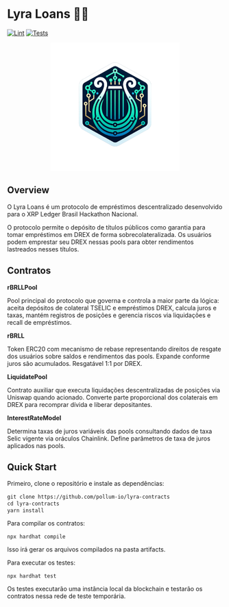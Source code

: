# Lyra Loans 🌌🔭
[![Lint](https://github.com/pollum-io/lyra-contracts/actions/workflows/lint.yml/badge.svg)](https://github.com/pollum-io/lyra-contracts/actions/workflows/lint.yml)
[![Tests](https://github.com/pollum-io/lyra-contracts/actions/workflows/tests.yml/badge.svg)](https://github.com/pollum-io/lyra-contracts/actions/workflows/tests.yml)

<p align="center"> <img src="img/lyra.png" width="300" alt="Lyra Loans"> </p>

## Overview
O Lyra Loans é um protocolo de empréstimos descentralizado desenvolvido para o XRP Ledger Brasil Hackathon Nacional.

O protocolo permite o depósito de títulos públicos como garantia para tomar empréstimos em DREX de forma sobrecolateralizada. Os usuários podem emprestar seu DREX nessas pools para obter rendimentos lastreados nesses títulos.

## Contratos

**rBRLLPool**

Pool principal do protocolo que governa e controla a maior parte da lógica: aceita depósitos de colateral TSELIC e empréstimos DREX, calcula juros e taxas, mantém registros de posições e gerencia riscos via liquidações e recall de empréstimos.

**rBRLL**

Token ERC20 com mecanismo de rebase representando direitos de resgate dos usuários sobre saldos e rendimentos das pools. Expande conforme juros são acumulados. Resgatável 1:1 por DREX.

**LiquidatePool**

Contrato auxiliar que executa liquidações descentralizadas de posições via Uniswap quando acionado. Converte parte proporcional dos colaterais em DREX para recomprar dívida e liberar depositantes.

**InterestRateModel**

Determina taxas de juros variáveis das pools consultando dados de taxa Selic vigente via oráculos Chainlink. Define parâmetros de taxa de juros aplicados nas pools.

## Quick Start
Primeiro, clone o repositório e instale as dependências:
```shell
git clone https://github.com/pollum-io/lyra-contracts
cd lyra-contracts
yarn install
```

Para compilar os contratos:
```shell
npx hardhat compile
```
Isso irá gerar os arquivos compilados na pasta artifacts.

Para executar os testes:
```shell
npx hardhat test
```
Os testes executarão uma instância local da blockchain e testarão os contratos nessa rede de teste temporária.